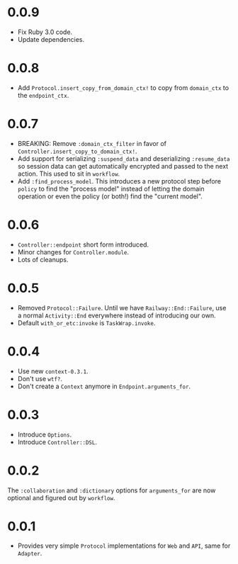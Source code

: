 # 0.0.9

* Fix Ruby 3.0 code.
* Update dependencies.

# 0.0.8

* Add `Protocol.insert_copy_from_domain_ctx!` to copy from `domain_ctx` to the `endpoint_ctx`.

# 0.0.7

* BREAKING: Remove `:domain_ctx_filter` in favor of `Controller.insert_copy_to_domain_ctx!`.
* Add support for serializing `:suspend_data` and deserializing `:resume_data` so session data can get automatically encrypted and passed to the next action. This used to sit in `workflow`.
* Add `:find_process_model`. This introduces a new protocol step before `policy` to find the "process model" instead of letting the domain operation or even the policy (or both!) find the "current model".

# 0.0.6

* `Controller::endpoint` short form introduced.
* Minor changes for `Controller.module`.
* Lots of cleanups.

# 0.0.5

* Removed `Protocol::Failure`. Until we have `Railway::End::Failure`, use a normal `Activity::End` everywhere instead of introducing our own.
* Default `with_or_etc:invoke` is `TaskWrap.invoke`.

# 0.0.4

* Use new `context-0.3.1`.
* Don't use `wtf?`.
* Don't create a `Context` anymore in `Endpoint.arguments_for`.

# 0.0.3

* Introduce `Options`.
* Introduce `Controller::DSL`.

# 0.0.2

The `:collaboration` and `:dictionary` options for `arguments_for` are now optional and figured out by `workflow`.

# 0.0.1

* Provides very simple `Protocol` implementations for `Web` and `API`, same for `Adapter`.

